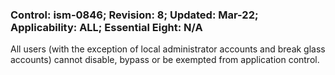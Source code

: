 ### Control: ism-0846; Revision: 8; Updated: Mar-22; Applicability: ALL; Essential Eight: N/A
<p>All users (with the exception of local administrator accounts and break glass accounts) cannot disable, bypass or be exempted from application control.</p>